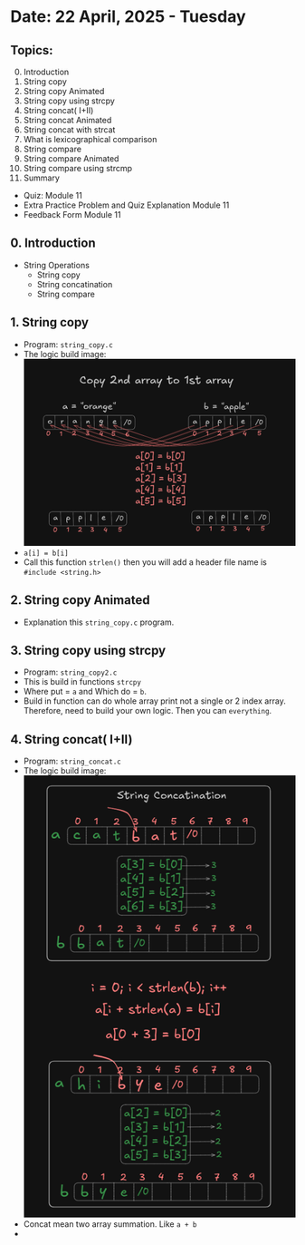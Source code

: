 # Date: 22 April, 2025 - Tuesday

## Topics:
0. Introduction
1. String copy
2. String copy Animated
3. String copy using strcpy
4. String concat( I+II)
5. String concat Animated
6. String concat with strcat
7. What is lexicographical comparison
8. String compare
9. String compare Animated
10. String compare using strcmp
11. Summary
- Quiz: Module 11
- Extra Practice Problem and Quiz Explanation Module 11
- Feedback Form Module 11

## 0. Introduction
- String Operations
    - String copy
    - String concatination
    - String compare

## 1. String copy
- Program: `string_copy.c`
- The logic build image:
    ![Draw 1](./images/draw.png)
- `a[i] = b[i]`
- Call this function `strlen()` then you will add a header file name is `#include <string.h>`

## 2. String copy Animated
- Explanation this `string_copy.c` program.

## 3. String copy using strcpy
- Program: `string_copy2.c`
- This is build in functions `strcpy`
- Where put = `a` and Which do = `b`.
- Build in function can do whole array print not a single or 2 index array. Therefore, need to build your own logic. Then you can `everything`.

## 4. String concat( I+II)
- Program: `string_concat.c`
- The logic build image:
    ![Draw 1](./images/draw2.png)
- Concat mean two array summation. Like `a + b`
- 